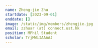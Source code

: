 ```yaml
---
name: Zheng-jie Zhu
startdate: [2023-09-01]
enddate: []
image: /static/img/members/zhengjie.jpg
email: zzhuar (at) connect.ust.hk
position: MPhil Student
scholar: TrjMWiIAAAAJ
---
```

